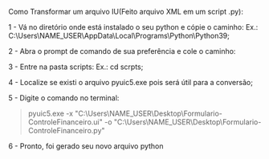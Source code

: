 Como Transformar um arquivo IU(Feito arquivo XML em um script .py):

1 - Vá no diretório onde está instalado o seu python e cópie o caminho:
Ex.: C:\Users\NAME_USER\AppData\Local\Programs\Python\Python39;

2 - Abra o prompt de comando de sua preferência e cole o caminho:

3 - Entre na pasta scripts:
Ex.: cd scrpts;

4 - Localize se existi o arquivo pyuic5.exe pois será útil para a conversão;

5 - Digite o comando no terminal:

>pyuic5.exe -x "C:\Users\NAME_USER\Desktop\Formulario-ControleFinanceiro.ui" -o "C:\Users\NAME_USER\Desktop\Formulario-ControleFinanceiro.py"

6 - Pronto, foi gerado seu novo arquivo python

